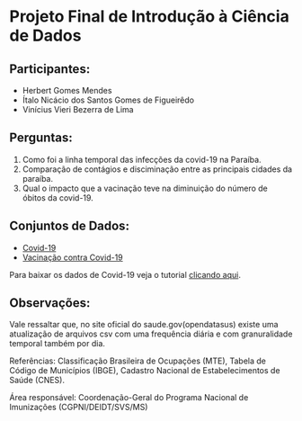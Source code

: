 # Projeto Final de Introdução à Ciência de Dados
 
## Participantes:
- Herbert Gomes Mendes
- Ítalo Nicácio dos Santos Gomes de Figueirêdo
- Vinícius Vieri Bezerra de Lima
 
## Perguntas:
 
1. Como foi a linha temporal das infecções da covid-19 na Paraíba.
2. Comparação de contágios e disciminação entre as principais cidades da paraíba.
3. Qual o impacto que a vacinação teve na diminuição do número de óbitos da covid-19.
 
## Conjuntos de Dados:
- [Covid-19](https://covid.saude.gov.br/)
- [Vacinação contra Covid-19](https://opendatasus.saude.gov.br/group/dados-do-coranavirus)

Para baixar os dados de Covid-19 veja o tutorial [clicando aqui](data/README.md).

## Observações:
Vale ressaltar que, no site oficial do saude.gov(opendatasus) existe uma atualização de arquivos csv com uma frequência diária e com granuralidade temporal também por dia.

Referências: Classificação Brasileira de Ocupações (MTE), Tabela de Código de Municípios (IBGE), Cadastro Nacional de Estabelecimentos de Saúde (CNES).

Área responsável: Coordenação-Geral do Programa Nacional de Imunizações (CGPNI/DEIDT/SVS/MS)




